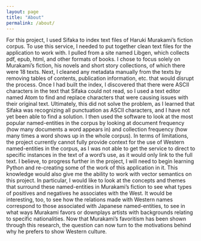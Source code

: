 ```yaml
---
layout: page
title: "About"
permalink: /about/
---
```


For this project, I used Sifaka to index text files of Haruki Murakami’s fiction corpus. To use this service, I needed to put together clean text files for the application to work with. I pulled from a site named Libgen, which collects pdf, epub, html, and other formats of books. I chose to focus solely on Murakami’s fiction, his novels and short story collections, of which there were 18 texts. Next, I cleaned any metadata manually from the texts by removing tables of contents, publication information, etc. that would disrupt the process. Once I had built the index, I discovered that there were ASCII characters in the text that Sifaka could not read, so I used a text editor named Atom to find and replace characters that were causing issues with their original text. Ultimately, this did not solve the problem, as I learned that Sifaka was recognizing all punctuation as ASCII characters, and I have not yet been able to find a solution. I then used the software to look at the most popular named-entities in the corpus by looking at document frequency (how many documents a word appears in) and collection frequency (how many times a word shows up in the whole corpus). 
In terms of limitations, the project currently cannot fully provide context for the use of Western named-entities in the corpus, as I was not able to get the service to direct to specific instances in the text of a word’s use, as it would only link to the full text. I believe, to progress further in the project, I will need to begin learning Python and re-creating some of the work of this application in it. This knowledge would also give me the ability to work with vector semantics on this project. In particular, I would like to look at the concepts and themes that surround these named-entities in Murakami’s fiction to see what types of positives and negatives he associates with the West. It would be interesting, too, to see how the relations made with Western names correspond to those associated with Japanese named-entities, to see in what ways Murakami favors or downplays artists with backgrounds relating to specific nationalities. Now that Murakami’s favoritism has been shown through this research, the question can now turn to the motivations behind why he prefers to show Western culture. 
